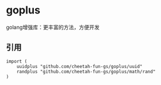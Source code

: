# goplus

golang增强库：更丰富的方法，方便开发

## 引用
```golang
import (
	uuidplus "github.com/cheetah-fun-gs/goplus/uuid"
	randplus "github.com/cheetah-fun-gs/goplus/math/rand"
)
```
